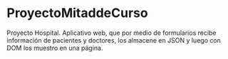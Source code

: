 # ProyectoMitaddeCurso
Proyecto Hospital. Aplicativo web, que por medio de formularios recibe información de pacientes y doctores, los almacene en JSON y luego con DOM los muestro en una página. 
